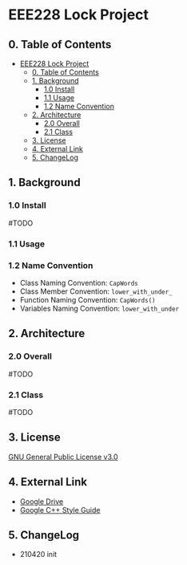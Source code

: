 # EEE228 Lock Project

## 0. Table of Contents

- [EEE228 Lock Project](#eee228-lock-project)
  - [0. Table of Contents](#0-table-of-contents)
  - [1. Background](#1-background)
    - [1.0 Install](#10-install)
    - [1.1 Usage](#11-usage)
    - [1.2 Name Convention](#12-name-convention)
  - [2. Architecture](#2-architecture)
    - [2.0 Overall](#20-overall)
    - [2.1 Class](#21-class)
  - [3. License](#3-license)
  - [4. External Link](#4-external-link)
  - [5. ChangeLog](#5-changelog)

## 1. Background

### 1.0 Install

#TODO

### 1.1 Usage

### 1.2 Name Convention

- Class Naming Convention: `CapWords`
- Class Member Convention: `lower_with_under_`
- Function Naming Convention: `CapWords()`
- Variables Naming Convention: `lower_with_under`

## 2. Architecture

### 2.0 Overall

#TODO

### 2.1 Class

#TODO

## 3. License

[GNU General Public License v3.0](LICENSE)

## 4. External Link

- [Google Drive](https://drive.google.com/drive/u/2/folders/0AOCpiZtM2Mc6Uk9PVA)
- [Google C++ Style Guide](https://google.github.io/styleguide/cppguide.html)

## 5. ChangeLog

- 210420 init
